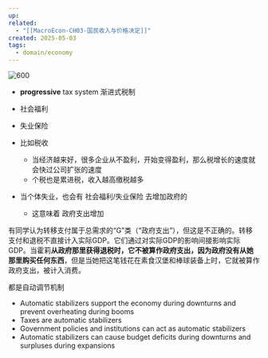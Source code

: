 ```yaml
---
up: 
related:
  - "[[MacroEcon-CH03-国民收入与价格决定]]"
created: 2025-05-03
tags:
  - domain/economy
---
```



![600](https://s1.vika.cn/space/2023/04/05/5e766952316849bd9f93807d0a07cbc5)

- **progressive** tax system 渐进式税制
- 社会福利
- 失业保险


- 比如税收
	- 当经济越来好，很多企业从不盈利，开始变得盈利，那么税增长的速度就会快过公司扩张的速度
	- 个税也是累进税，收入越高缴税越多
- 当个体失业，也会有 社会福利/失业保险 去增加政府的
	- 这意味着 政府支出增加



有同学认为转移支付属于总需求的“G”类（“政府支出”），但这是不正确的。转移支付和退税不直接计入实际GDP。它们通过对实际GDP的影响间接影响实际GDP。当霍莉**从政府那里获得退税时，它不被算作政府支出，因为政府没有从她那里购买任何东西**，但是当她把这笔钱花在素食汉堡和棒球装备上时，它就被算作政府支出，被计入消费。


都是自动调节机制

- Automatic stabilizers support the economy during downturns and prevent overheating during booms
- Taxes are automatic stabilizers
- Government policies and institutions can act as automatic stabilizers
- Automatic stabilizers can cause budget deficits during downturns and surpluses during expansions

